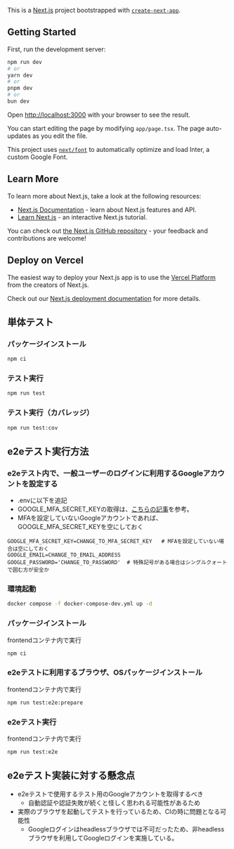 This is a [Next.js](https://nextjs.org/) project bootstrapped with [`create-next-app`](https://github.com/vercel/next.js/tree/canary/packages/create-next-app).

## Getting Started

First, run the development server:

```bash
npm run dev
# or
yarn dev
# or
pnpm dev
# or
bun dev
```

Open [http://localhost:3000](http://localhost:3000) with your browser to see the result.

You can start editing the page by modifying `app/page.tsx`. The page auto-updates as you edit the file.

This project uses [`next/font`](https://nextjs.org/docs/basic-features/font-optimization) to automatically optimize and load Inter, a custom Google Font.

## Learn More

To learn more about Next.js, take a look at the following resources:

- [Next.js Documentation](https://nextjs.org/docs) - learn about Next.js features and API.
- [Learn Next.js](https://nextjs.org/learn) - an interactive Next.js tutorial.

You can check out [the Next.js GitHub repository](https://github.com/vercel/next.js/) - your feedback and contributions are welcome!

## Deploy on Vercel

The easiest way to deploy your Next.js app is to use the [Vercel Platform](https://vercel.com/new?utm_medium=default-template&filter=next.js&utm_source=create-next-app&utm_campaign=create-next-app-readme) from the creators of Next.js.

Check out our [Next.js deployment documentation](https://nextjs.org/docs/deployment) for more details.

## 単体テスト
### パッケージインストール
```bash
npm ci
```
### テスト実行
```bash
npm run test
```
### テスト実行（カバレッジ）
```bash
npm run test:cov
```
## e2eテスト実行方法
### e2eテスト内で、一般ユーザーのログインに利用するGoogleアカウントを設定する
- .envに以下を追記
- GOOGLE_MFA_SECRET_KEYの取得は、[こちらの記事](https://dev.classmethod.jp/articles/playwright-e2e-otp-mfa/)を参考。
- MFAを設定していないGoogleアカウントであれば、GOOGLE_MFA_SECRET_KEYを空にしておく
```
GOOGLE_MFA_SECRET_KEY=CHANGE_TO_MFA_SECRET_KEY   # MFAを設定していない場合は空にしておく
GOOGLE_EMAIL=CHANGE_TO_EMAIL_ADDRESS
GOOGLE_PASSWORD='CHANGE_TO_PASSWORD'  # 特殊記号がある場合はシングルクォートで囲む方が安全か
```
### 環境起動
```bash
docker compose -f docker-compose-dev.yml up -d
```
### パッケージインストール
frontendコンテナ内で実行
```bash
npm ci
```
### e2eテストに利用するブラウザ、OSパッケージインストール
frontendコンテナ内で実行
```bash
npm run test:e2e:prepare
```
### e2eテスト実行
frontendコンテナ内で実行
```bash
npm run test:e2e
```
## e2eテスト実装に対する懸念点
- e2eテストで使用するテスト用のGoogleアカウントを取得するべき
  - 自動認証や認証失敗が続くと怪しく思われる可能性があるため
- 実際のブラウザを起動してテストを行っているため、CIの時に問題となる可能性
  - Googleログインはheadlessブラウザでは不可だったため、非headlessブラウザを利用してGoogleログインを実施している。
